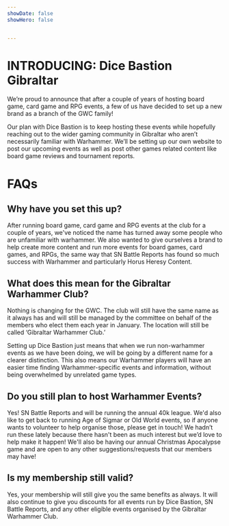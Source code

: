 ```yaml
---
showDate: false
showHero: false 


---
```


# INTRODUCING: Dice Bastion Gibraltar

We’re proud to announce that after a couple of years of hosting board game, card game and RPG events, a few of us have decided to set up a new brand as a branch of the GWC family!

Our plan with Dice Bastion is to keep hosting these events while hopefully reaching out to the wider gaming community in Gibraltar who aren’t necessarily familiar with Warhammer. We’ll be setting up our own website to post our upcoming events as well as post other games related content like board game reviews and tournament reports. 



# FAQs

## Why have you set this up?

After running board game, card game and RPG events at the club for a couple of years, we've noticed the name has turned away some people who are unfamiliar with warhammer. We also wanted to give ourselves a brand to help create more content and run more events for board games, card games, and RPGs, the same way that SN Battle Reports has found so much success with Warhammer and particularly Horus Heresy Content.


## What does this mean for the Gibraltar Warhammer Club?

Nothing is changing for the GWC. The club will still have the same name as it always has and will still be managed by the committee on behalf of the members who elect them each year in January. The location will still be called ‘Gibraltar Warhammer Club.’

Setting up Dice Bastion just means that when we run non-warhammer events as we have been doing, we will be going by a different name for a clearer distinction. This also means our Warhammer players will have an easier time finding Warhammer-specific events and information, without being overwhelmed by unrelated game types.

## Do you still plan to host Warhammer Events?
Yes! SN Battle Reports and will be running the annual 40k league. We'd also like to get back to running Age of Sigmar or Old World events, so if anyone wants to volunteer to help organise those, please get in touch! We hadn’t run these lately because there hasn't been as much interest but we’d love to help make it happen! We'll also be having our annual Christmas Apocalypse game and are open to any other suggestions/requests that our members may have!

## Is my membership still valid? 
Yes, your membership will still give you the same benefits as always. It will also continue to give you discounts for all events run by Dice Bastion, SN Battle Reports, and any other eligible events organised by the Gibraltar Warhammer Club.
